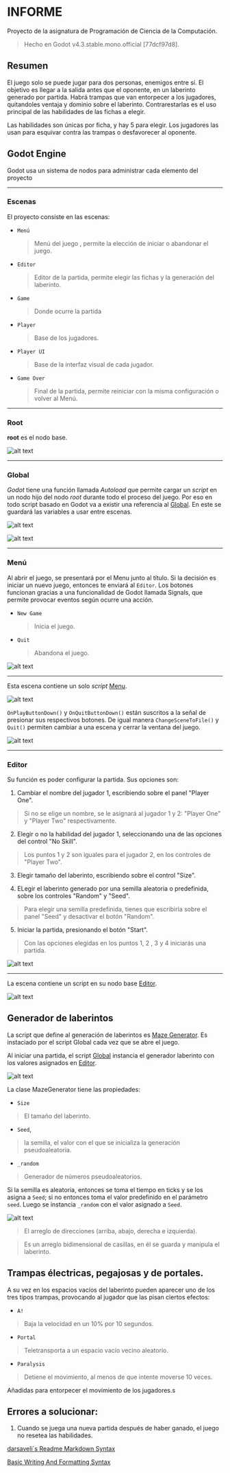 # INFORME

Proyecto de la asignatura de Programación de Ciencia de la Computación.

> Hecho en Godot v4.3.stable.mono.official [77dcf97d8].

## Resumen

El juego solo se puede jugar para dos personas, enemigos entre sí. El objetivo es llegar a la salida antes que el oponente, en un laberinto generado por partida. Habrá trampas que van entorpecer a los jugadores, quitandoles ventaja y dominio sobre el laberinto. Contrarestarlas es el uso principal de las habilidades de las fichas a elegir.

Las habilidades son únicas por ficha, y hay 5 para elegir. Los jugadores las usan para esquivar contra las trampas o desfavorecer al oponente.

## Godot Engine

Godot usa un sistema de nodos para administrar cada elemento del proyecto

---

### Escenas

El proyecto consiste en las escenas:

- `Menú`

  > Menú del juego , permite la elección de iniciar o abandonar el juego.

- `Editor`

  > Editor de la partida, permite elegir las fichas y la generación del laberinto.

- `Game`

  > Donde ocurre la partida

- `Player`

  > Base de los jugadores.

- `Player UI`

  > Base de la interfaz visual de cada jugador.

- `Game Over`

  > Final de la partida, permite reiniciar con la misma configuración o volver al Menú.

---

### Root

**root** es el nodo base.

![alt text](image-3.png)

---

### Global

_Godot_ tiene una función llamada _Autoload_ que permite cargar un _script_ en un nodo hijo del nodo _root_ durante todo el proceso del juego. Por eso en todo script basado en Godot va a existir una referencia al [Global](../Scripts/Global.cs). En este se guardará las variables a usar entre escenas.

![alt text](image-2.png)

![alt text](image-6.png)

---

### Menú

Al abrir el juego, se presentará por el Menu junto al título. Si la decisión es iniciar un nuevo juego, entonces te enviará al `Editor`.
Los botones funcionan gracias a una funcionalidad de Godot llamada Signals, que permite provocar eventos según ocurre una acción.

- `New Game`

  > Inicia el juego.

- `Quit`

  > Abandona el juego.

![alt text](image-7.png)

---

Esta escena contiene un solo _script_ [Menu](../Scripts/Menu.cs).

![alt text](image-11.png)

`OnPlayButtonDown()` y `OnQuitButtonDown()` están suscritos a la señal de presionar sus respectivos botones. De igual manera `ChangeSceneToFile()` y `Quit()` permiten cambiar a una escena y cerrar la ventana del juego.

![alt text](image-10.png)

---

### Editor

Su función es poder configurar la partida. Sus opciones son:

1. Cambiar el nombre del jugador 1, escribiendo sobre el panel "Player One".

> Si no se elige un nombre, se le asignará al jugador 1 y 2: "Player One" y "Player Two" respectivamente.

2. Elegir o no la habilidad del jugador 1, seleccionando una de las opciones del control "No Skill".

> Los puntos 1 y 2 son iguales para el jugador 2, en los controles de "Player Two".

3. Elegir tamaño del laberinto, escribiendo sobre el control "Size".

4. ELegir el laberinto generado por una semilla aleatoria o predefinida, sobre los controles "Random" y "Seed".

> Para elegir una semilla predefinida, tienes que escribirla sobre el panel "Seed" y desactivar el botón "Random".

5. Iniciar la partida, presionando el botón "Start".

> Con las opciones elegidas en los puntos 1, 2 , 3 y 4 iniciarás una partida.

![alt text](image-4.png)

---

La escena contiene un script en su nodo base [Editor](../Scripts/Editor.cs).



![alt text](image-5.png)

## Generador de laberintos

La script que define al generación de laberintos es [Maze Generator](../Scripts/Logic/MazeGenerator.cs). Es instaciado por el script Global cada vez que se abre el juego.

Al iniciar una partida, el script [Global](../Scripts/Global.cs) instancia el generador laberinto con los valores asignados en [Editor](../Scripts/Editor.cs).

![alt text](../Informe/image-8.png)

La clase MazeGenerator tiene las propiedades:

- `Size`

> El tamaño del laberinto.

- `Seed`,

> la semilla, el valor con el que se inicializa la generación pseudoaleatoria.

- `_random`

> Generador de números pseudoaleatorios.

Si la semilla es aleatoria, entonces se toma el tiempo en ticks y se los asigna a `Seed`; si no entonces toma el valor predefinido en el parámetro `seed`. Luego se instancia `_random` con el valor asignado a `Seed`.

![alt text](../Informe/image-9.png)

> El arreglo de direcciones (arriba, abajo, derecha e izquierda).

> Es un arreglo bidimensional de casillas, en él se guarda y manipula el laberinto.

## Trampas électricas, pegajosas y de portales.

A su vez en los espacios vacíos del laberinto pueden aparecer uno de los tres tipos trampas, provocando al jugador que las pisan ciertos efectos:

- `A!`

> Baja la velocidad en un 10% por 10 segundos.

- `Portal`

> Teletransporta a un espacio vacío vecino aleatorio.

- `Paralysis`

> Detiene el movimiento, al menos de que intente moverse 10 veces.

Añadidas para entorpecer el movimiento de los jugadores.s

## Errores a solucionar:

1. Cuando se juega una nueva partida después de haber ganado, el juego no resetea las habilidades.

[darsaveli´s Readme Markdown Syntax](https://github.com/darsaveli/Readme-Markdown-Syntax)

[Basic Writing And Formatting Syntax](https://docs.github.com/en/get-started/writing-on-github/getting-started-with-writing-and-formatting-on-github/basic-writing-and-formatting-syntax)
